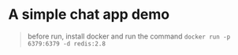 # A simple chat app demo

> before run, install docker and run the command ```docker run -p 6379:6379 -d redis:2.8```